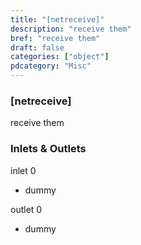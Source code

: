 ```yaml
---
title: "[netreceive]"
description: "receive them"
bref: "receive them"
draft: false
categories: ["object"]
pdcategory: "Misc"
---
```


### [netreceive]

receive them

### Inlets & Outlets

inlet 0

 - dummy

outlet 0

 - dummy
 
